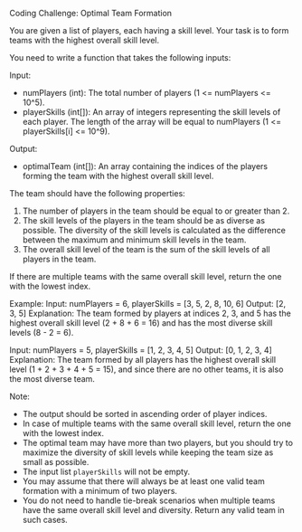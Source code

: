 Coding Challenge: Optimal Team Formation

You are given a list of players, each having a skill level. Your task is to form teams with the highest overall skill level.

You need to write a function that takes the following inputs:

Input:
- numPlayers (int): The total number of players (1 <= numPlayers <= 10^5).
- playerSkills (int[]): An array of integers representing the skill levels of each player. The length of the array will be equal to numPlayers (1 <= playerSkills[i] <= 10^9).

Output:
- optimalTeam (int[]): An array containing the indices of the players forming the team with the highest overall skill level.

The team should have the following properties:
1. The number of players in the team should be equal to or greater than 2.
2. The skill levels of the players in the team should be as diverse as possible. The diversity of the skill levels is calculated as the difference between the maximum and minimum skill levels in the team.
3. The overall skill level of the team is the sum of the skill levels of all players in the team.

If there are multiple teams with the same overall skill level, return the one with the lowest index.

Example:
Input: numPlayers = 6, playerSkills = [3, 5, 2, 8, 10, 6]
Output: [2, 3, 5]
Explanation: The team formed by players at indices 2, 3, and 5 has the highest overall skill level (2 + 8 + 6 = 16) and has the most diverse skill levels (8 - 2 = 6).

Input: numPlayers = 5, playerSkills = [1, 2, 3, 4, 5]
Output: [0, 1, 2, 3, 4]
Explanation: The team formed by all players has the highest overall skill level (1 + 2 + 3 + 4 + 5 = 15), and since there are no other teams, it is also the most diverse team.

Note:
- The output should be sorted in ascending order of player indices.
- In case of multiple teams with the same overall skill level, return the one with the lowest index.
- The optimal team may have more than two players, but you should try to maximize the diversity of skill levels while keeping the team size as small as possible.
- The input list `playerSkills` will not be empty.
- You may assume that there will always be at least one valid team formation with a minimum of two players.
- You do not need to handle tie-break scenarios when multiple teams have the same overall skill level and diversity. Return any valid team in such cases.
